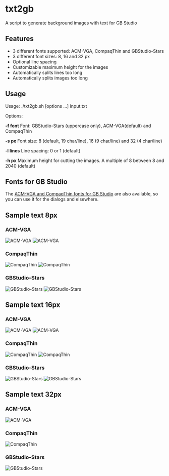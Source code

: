 # txt2gb
A script to generate background images with text for GB Studio

## Features
* 3 different fonts supported: ACM-VGA, CompaqThin and GBStudio-Stars
* 3 different font sizes: 8, 16 and 32 px
* Optional line spacing
* Customizable maximum height for the images
* Automatically splits lines too long
* Automatically splits images too long

## Usage

Usage: ./txt2gb.sh [options ...] input.txt

Options: 

 **-f font**         Font: GBStudio-Stars (uppercase only), ACM-VGA(default) and CompaqThin
   
 **-s px**           Font size: 8 (default, 19 char/line), 16 (9 char/line) and 32 (4 char/line)
 
 **-l lines**        Line spacing: 0 or 1 (default)
    
 **-h px**           Maximum height for cutting the images. A multiple of 8 between 8 and 2040 (default)

## Fonts for GB Studio
The [ACM-VGA and CompaqThin fonts for GB Studio](https://github.com/kresp0/compaqthin-and-acm-vga-fonts) are also available, so you can use it for the dialogs and elsewhere.

## Sample text 8px

### ACM-VGA
![ACM-VGA](/samples/ACM-VGA-s8-l1.png)
![ACM-VGA](/samples/ACM-VGA-s8-l0.png)

### CompaqThin
![CompaqThin](/samples/CompaqThin-s8-l1.png)
![CompaqThin](/samples/CompaqThin-s8-l0.png)

### GBStudio-Stars
![GBStudio-Stars](/samples/GBStudio-Stars-s8-l1.png)
![GBStudio-Stars](/samples/GBStudio-Stars-s8-l0.png)


## Sample text 16px

### ACM-VGA
![ACM-VGA](/samples/ACM-VGA-s16-l1.png)
![ACM-VGA](/samples/ACM-VGA-s16-l0.png)

### CompaqThin
![CompaqThin](/samples/CompaqThin-s16-l1.png)
![CompaqThin](/samples/CompaqThin-s16-l0.png)

### GBStudio-Stars
![GBStudio-Stars](/samples/GBStudio-Stars-s16-l1.png)
![GBStudio-Stars](/samples/GBStudio-Stars-s16-l0.png)


## Sample text 32px

### ACM-VGA
![ACM-VGA](/samples/ACM-VGA-s32-l0.png)

### CompaqThin
![CompaqThin](/samples/CompaqThin-s32-l0.png)

### GBStudio-Stars
![GBStudio-Stars](/samples/GBStudio-Stars-s32-l0.png)


